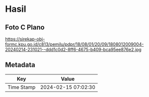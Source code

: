 # Hasil

## Foto C Plano

https://sirekap-obj-formc.kpu.go.id/c813/pemilu/pdpr/18/08/01/20/09/1808012009004-20240214-231021--ddd1c0d2-8ff6-4675-b409-bca95ee876e2.jpg


## Metadata

| Key        | Value               |
| ---------- | ------------------- |
| Time Stamp | 2024-02-15 07:02:30 |



